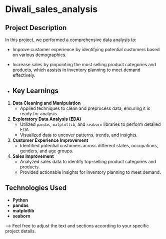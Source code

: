 # Diwali_sales_analysis
## Project Description
In this project, we performed a comprehensive data analysis to:
- Improve customer experience by identifying potential customers based on various demographics.
- Increase sales by pinpointing the most selling product categories and products, which assists in inventory planning to meet demand effectively.
  
- ## Key Learnings
1. **Data Cleaning and Manipulation**
   - Applied techniques to clean and preprocess data, ensuring it is ready for analysis.
2. **Exploratory Data Analysis (EDA)**
   - Utilized `pandas`, `matplotlib`, and `seaborn` libraries to perform detailed EDA.
   - Visualized data to uncover patterns, trends, and insights.
3. **Customer Experience Improvement**
   - Identified potential customers across different states, occupations, genders, and age groups.
4. **Sales Improvement**
   - Analyzed sales data to identify top-selling product categories and products.
   - Provided actionable insights for inventory planning to meet demand.

## Technologies Used
- **Python**
- **pandas**
- **matplotlib**
- **seaborn**

--> Feel free to adjust the text and sections according to your specific project details.
